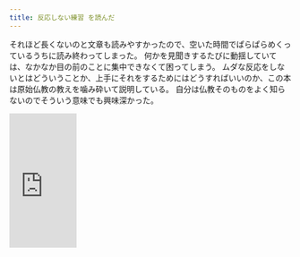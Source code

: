 ```yaml
---
title: 反応しない練習 を読んだ
---
```


それほど長くないのと文章も読みやすかったので、空いた時間でぱらぱらめくっているうちに読み終わってしまった。
何かを見聞きするたびに動揺していては、なかなか目の前のことに集中できなくて困ってしまう。
ムダな反応をしないとはどういうことか、上手にそれをするためにはどうすればいいのか、この本は原始仏教の教えを噛み砕いて説明している。
自分は仏教そのものをよく知らないのでそういう意味でも興味深かった。

<iframe src="http://rcm-fe.amazon-adsystem.com/e/cm?t=hibariya-22&o=9&p=8&l=as1&asins=B012EU8CD0&ref=qf_sp_asin_til&fc1=000000&IS2=1&lt1=_blank&m=amazon&lc1=0000FF&bc1=000000&bg1=FFFFFF&f=ifr" style="width:120px;height:240px;" scrolling="no" marginwidth="0" marginheight="0" frameborder="0"></iframe>
